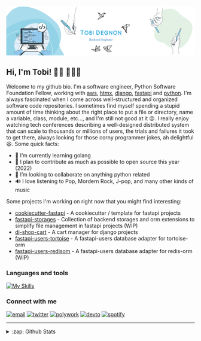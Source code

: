 ![](https://github.com/Tobi-De/Tobi-De/blob/master/img/cover.png?raw=true)

## Hi, I'm Tobi! 👋🏾 👨🏿‍💻

Welcome to my github bio. I'm a software engineer, Python Software Foundation Fellow, working with [aws](https://aws.amazon.com/fr/), [htmx](https://github.com/bigskysoftware/htmx), [django](https://github.com/django/django), [fastapi](https://github.com/tiangolo/fastapi) and [python](https://github.com/python). I'm always fascinated when I come across well-structured and organized software code repositories. I sometimes find myself spending a stupid amount of time thinking about the right place to put a file or directory, name a variable, class, module, etc..., and I'm still not good at it :persevere:. I really enjoy watching tech conferences describing a well-designed distributed system that can scale to thousands or millions of users, the trials and failures it took to get there, always looking for those corny programmer jokes, ah delightful :laughing:. Some quick facts:

- 🔭 I’m currently learning golang
- 🌱 I plan to contribute as much as possible to open source this year (2022)
- 👯 I’m looking to collaborate on anything python related
- 🔊 I love listening to Pop, Mordern Rock, J-pop, and many other kinds of music

Some projects I'm working on right now that you might find interesting:

- [cookiecutter-fastapi](https://github.com/tobi-de/cookiecutter-fastapi) - A cookiecutter / template for fastapi projects
- [fastapi-storages](https://github.com/tobi-de/fastapi-storages) - Collection of backend storages and orm extensions to simplify file management in fastapi projects (WIP)
- [dj-shop-cart](https://github.com/tobi-de/dj-shop-cart) - A cart manager for django projects
- [fastapi-users-tortoise](https://github.com/tobi-de/fastapi-users-tortoise) - A fastapi-users database adapter for tortoise-orm
- [fastapi-users-redisom](https://github.com/tobi-de/fastapi-users-redisom) - A fastapi-users database adapter for redis-orm (WIP)

### Languages and tools

[![My Skills](https://skillicons.dev/icons?i=python,django,fastapi,redis,postgres,docker,nginx,vscode,js,git,html,css,vue,nuxt&theme=dark)](https://skillicons.dev)

### Connect with me

[![email](https://img.shields.io/badge/GMAIL-12100E?logo=gmail&color=282A36)](mailto:degnonfrancis@gmail.com)
[![twitter](https://img.shields.io/badge/TWITTER-12100E?logo=twitter&color=282A36)](https://twitter.com/tobidegnon)
[![polywork](https://img.shields.io/badge/-POLYWORK-12100E?logo=polywork&logoColor=red&color=282A36)](https://www.polywork.com/tobi99)
[![devto](https://img.shields.io/badge/-DEV.TO-12100E?logo=dev.to&color=282A36)](https://dev.to/tobi)
[![spotify](https://img.shields.io/badge/SPOTIFY-12100E?logo=spotify&color=282A36)](https://open.spotify.com/user/16nkjfi9016vplwwuohlk9t5n?si=32da9f7b741f4ef4)

---
<details>
  <summary>:zap: Github Stats</summary>

<br/>
<p align="left">
  <a href="https://abhigyantrips.dev/">
  <img width="49.5%" src="https://github-readme-stats.tobi-de.vercel.app/api?username=Tobi-De&count_private=true&show_icons=true&hide_border=true&theme=dracula" />
    <img width="49.5%" src="https://github-readme-streak-stats.herokuapp.com?user=Tobi-De&theme=dracula&hide_border=true" />
  </a>
</p>
<br>

 </details>
